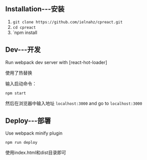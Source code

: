 ## Installation---安装

1. `git clone https://github.com/ielnahz/cpreact.git`
2. `cd cpreact`
3. `npm install

## Dev---开发

Run webpack dev server with [react-hot-loader]

使用了热替换


输入启动命令：
```
npm start
```

然后在浏览器中输入地址  `localhost:3000`
and go to `localhost:3000`

## Deploy---部署

Use webpack minify plugin

```
npm run deploy
```

使用index.html和dist目录即可